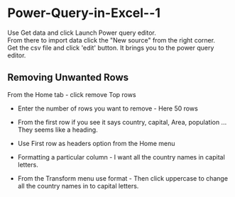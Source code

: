 # Power-Query-in-Excel--1

Use Get data and click Launch Power query editor.    
From there to import data click the "New source" from the right corner.    
Get the csv file and click 'edit' button. It brings you to the power query editor.

## Removing Unwanted Rows

From the Home tab - click remove Top rows
- Enter the number of rows you want to remove - Here 50 rows

- From the first row if you see it says country, capital, Area, population ... They seems like a heading.
- Use First row as headers option from the Home menu
- Formatting a particular column - I want all the country names in capital letters.
- From the Transform menu use format - Then click uppercase to change all the country names in to capital letters.
  

